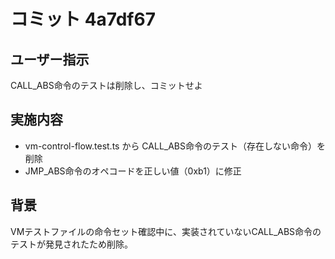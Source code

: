 # コミット 4a7df67

## ユーザー指示

CALL_ABS命令のテストは削除し、コミットせよ

## 実施内容

- vm-control-flow.test.ts から CALL_ABS命令のテスト（存在しない命令）を削除
- JMP_ABS命令のオペコードを正しい値（0xb1）に修正

## 背景

VMテストファイルの命令セット確認中に、実装されていないCALL_ABS命令のテストが発見されたため削除。
